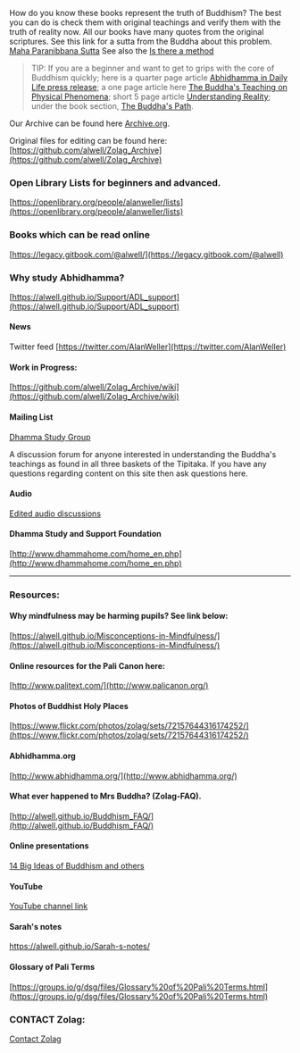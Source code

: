 How do you know these books represent the truth of Buddhism? The best you can do is check them with original teachings and verify them with the truth of reality now. All our books have many quotes from the original scriptures. See this link for a sutta from the Buddha about this problem. [Maha Paranibbana Sutta](https://github.com/alwell/Zolag_Archive/blob/master/Mah%C4%81parinibb%C4%81naSutta.md)
See also the [Is there a method](https://github.com/alwell/Zolag_Archive/blob/master/isthereamethod.md)

> TIP: If you are a beginner and want to get to grips with the core of Buddhism quickly; here is a quarter page article [Abhidhamma in Daily Life press release](https://github.com/alwell/Zolag_Archive/blob/master/Abhidhamma%20in%20Daily%20Life/ADL_PR.md); a one page article here [The Buddha's Teaching on Physical Phenomena](https://github.com/alwell/Zolag_Archive/blob/master/Physical%20phenomena-preface.md); short 5 page article [Understanding Reality](https://github.com/alwell/Zolag_Archive/tree/master/Understanding%20Reality/ur.md); under the book section, [The Buddha's Path](https://archive.org/details/TheBuddhasPath).

Our Archive can be found here [Archive.org](http://archive.org/bookmarks/Alan%20Weller). 

Original files for editing can be found here: [https://github.com/alwell/Zolag_Archive](https://github.com/alwell/Zolag_Archive)

### Open Library Lists for beginners and advanced.

[https://openlibrary.org/people/alanweller/lists](https://openlibrary.org/people/alanweller/lists)

### Books which can be read online

[https://legacy.gitbook.com/@alwell/](https://legacy.gitbook.com/@alwell)

### Why study Abhidhamma?
[https://alwell.github.io/Support/ADL_support](https://alwell.github.io/Support/ADL_support)


#### News
Twitter feed [https://twitter.com/AlanWeller](https://twitter.com/AlanWeller)

#### Work in Progress:

[https://github.com/alwell/Zolag_Archive/wiki](https://github.com/alwell/Zolag_Archive/wiki)

####  Mailing List

[Dhamma Study Group](https://groups.io/g/dsg)

A discussion forum for anyone interested in understanding the Buddha's teachings as found in all three baskets of the Tipitaka. If you have any questions regarding content on this site then ask questions here.
 
#### Audio

[Edited audio discussions](http://www.dhammastudygroup.org)

#### Dhamma Study and Support Foundation
[http://www.dhammahome.com/home_en.php](http://www.dhammahome.com/home_en.php)

---

### Resources:

#### Why mindfulness may be harming pupils? See link below:

[https://alwell.github.io/Misconceptions-in-Mindfulness/](https://alwell.github.io/Misconceptions-in-Mindfulness/)

#### Online resources for the Pali Canon here:

[http://www.palitext.com/](http://www.palicanon.org/)

#### Photos of Buddhist Holy Places
[https://www.flickr.com/photos/zolag/sets/72157644316174252/](https://www.flickr.com/photos/zolag/sets/72157644316174252/)

#### Abhidhamma.org
[http://www.abhidhamma.org/](http://www.abhidhamma.org/)


#### What ever happened to Mrs Buddha? (Zolag-FAQ).

[http://alwell.github.io/Buddhism_FAQ/](http://alwell.github.io/Buddhism_FAQ/)

#### Online presentations
[14 Big Ideas of Buddhism and others](http://alwell.github.io/Decks/)

#### YouTube
[YouTube channel link](https://www.youtube.com/channel/UCWFU7FoWO_uVoITo-eYgNuQ?view_as=subscriber)

#### Sarah's notes

<https://alwell.github.io/Sarah-s-notes/>

#### Glossary of Pali Terms

[https://groups.io/g/dsg/files/Glossary%20of%20Pali%20Terms.html](https://groups.io/g/dsg/files/Glossary%20of%20Pali%20Terms.html)





### CONTACT Zolag: 

[Contact Zolag](https://docs.google.com/forms/d/e/1FAIpQLSf5lxYq2sVNpwgGuSzN51IMZVEdLB_KhzTKzqvW3hQo9CcZVg/viewform?usp=sf_link)


